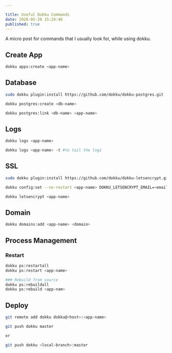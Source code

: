 ```yaml
---

title: Useful Dokku Commands
date: 2020-05-28 15:24:46
published: true
---
```


A micro post for commands that I usually look for, while using dokku.

## Create App

```bash
dokku apps:create <app-name>
```

## Database

```bash
sudo dokku plugin:install https://github.com/dokku/dokku-postgres.git

dokku postgres:create <db-name>

dokku postgres:link <db-name> <app-name>

```

## Logs

```bash
dokku logs <app-name>

dokku logs <app-name> -t #to tail the logs

```

## SSL

```bash
sudo dokku plugin:install https://github.com/dokku/dokku-letsencrypt.git

dokku config:set --no-restart <app-name> DOKKU_LETSENCRYPT_EMAIL=<email>

dokku letsencrypt <app-name>
```

## Domain

```bash
dokku domains:add <app-name> <domain>
```

## Process Management

### Restart

```bash
dokku ps:restartall
dokku ps:restart <app-name>
```

```bash
### Rebuild from source
dokku ps:rebuildall
dokku ps:rebuild <app-nam>
```

## Deploy

```bash
git remote add dokku dokku@<host>:<app-name>

git push dokku master

or

git push dokku <local-branch>:master
```
